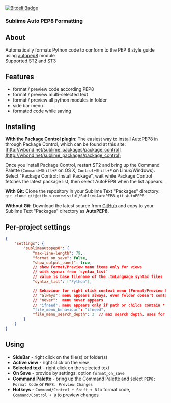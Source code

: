 [![Bitdeli Badge](https://d2weczhvl823v0.cloudfront.net/wistful/sublimeautopep8/trend.png)](https://bitdeli.com/free "Bitdeli Badge")

### Sublime Auto PEP8 Formatting

## About
Automatically formats Python code to conform to the PEP 8 style guide using [autopep8](https://github.com/hhatto/autopep8) module  
Supported ST2 and ST3

## Features
+ format / preview code according PEP8
+ format / preview multi-selected text
+ format / preview all python modules in folder
+ side bar menu
+ formated code while saving

## Installing
**With the Package Control plugin**: The easiest way to install AutoPEP8 in through Package Control, which can be found at this site: [http://wbond.net/sublime_packages/package_control](http://wbond.net/sublime_packages/package_control)

Once you install Package Control, restart ST2 and bring up the Command Palette (`Command+Shift+P` on OS X, `Control+Shift+P` on Linux/Windows). Select "Package Control: Install Package", wait while Package Control fetches the latest package list, then select AutoPEP8 when the list appears.

**With Git:** Clone the repository in your Sublime Text "Packages" directory:
`git clone git@github.com:wistful/SublimeAutoPEP8.git AutoPEP8`

**Without Git:** Download the latest source from [GitHub](https://github.com/wistful/SublimeAutoPEP8) and copy to your Sublime Text "Packages" directory as **AutoPEP8**.

## Per-project settings
```json
{
    "settings": {
        "sublimeautopep8": {
            "max-line-length": 79,
            "format_on_save": false,
            "show_output_panel": true,
            // show Format/Preview menu items only for views
            // with syntax from `syntax_list`
            // value is base filename of the .tmLanguage syntax files
            "syntax_list": ["Python"],

            // Behaviour for right click context menu (Format/Preview PEP8)
            // "always": menu appears always, even folder doesn't contain *.py files
            // "never":  menu never appears
            // "ifneed": menu appears only if path or childs contain *.py file
            "file_menu_behaviour": "ifneed",
            "file_menu_search_depth": 3  // max search depth, uses for 'ifneed' mode
        }
    }
}
```

## Using

+ **SideBar** - right click on the file(s) or folder(s)
+ **Active view** - right click on the view
+ **Selected text** - right click on the selected text
+ **On Save** - provide by settings: option `format_on_save`
+ **Command Palette** - bring up the Command Palette and select `PEP8: Format Code` or `PEP8: Preview Changes`
+ **Hotkeys** - `Command/Control + Shift + 8` to format code, `Command/Control + 8` to preview changes

